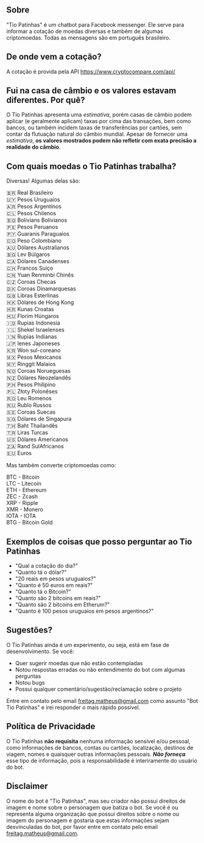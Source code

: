 ## Sobre 
"Tio Patinhas" é um chatbot para Facebook messenger. Ele serve para informar a cotação de moedas diversas e também de algumas criptomoedas. Todas as mensagens são em português brasileiro.


## De onde vem a cotação?
A cotação é provida pela API https://www.cryptocompare.com/api/


## Fui na casa de câmbio e os valores estavam diferentes. Por quê?
O Tio Patinhas apresenta uma _estimativa_, porém casas de câmbio podem aplicar (e geralmente aplicam) taxas por cima das transações, bem como bancos, ou também incidem taxas de transferências por cartões, sem contar da flutuação natural do câmbio mundial. Apesar de fornecer uma _estimativa_, **os valores mostrados podem não refletir com exata precisão a realidade do câmbio**.


## Com quais moedas o Tio Patinhas trabalha?
Diversas! Algumas delas são: 

🇧🇷  Real Brasileiro<br>
🇺🇾 Pesos Uruguaios<br>
🇦🇷 Pesos Argentinos<br>
🇨🇱 Pesos Chilenos<br>
🇧🇴 Bolivians Bolivianos<br>
🇵🇪 Pesos Peruanos<br>
🇵🇾 Guaranis Paraguaios<br>
🇨🇴 Peso Colombiano<br>
🇦🇺  Dólares Australianos<br> 
🇧🇬  Lev Búlgaros<br> 
🇨🇦  Dólares Canadenses<br> 
🇨🇭  Francos Suiço<br> 
🇨🇳  Yuan Renminbi Chinês<br> 
🇨🇿  Coroas Checas<br> 
🇩🇰  Coroas Dinamarquesas<br> 
🇬🇧  Libras Esterlinas<br> 
🇭🇰  Dólares de Hong Kong<br> 
🇭🇷  Kunas Croatas<br> 
🇭🇺  Florim Húngaros<br> 
🇮🇩  Rupias Indonesia<br> 
🇮🇱  Shekel Israelenses<br> 
🇮🇳  Rupias Indianas<br> 
🇯🇵  Ienes Japoneses<br> 
🇰🇷  Won sul-coreano<br> 
🇲🇽  Pesos Mexicanos<br> 
🇲🇾  Ringgit Malaios<br> 
🇳🇴  Coroas Norueguesas<br> 
🇳🇿  Dólares Neozelandês<br> 
🇵🇭  Pesos Philipino<br> 
🇵🇱  Złoty Polonêses<br> 
🇷🇴  Leu Romenos<br> 
🇷🇺  Rublo Russos<br> 
🇸🇪  Coroas Suecas<br> 
🇸🇬  Dólares de Singapura<br> 
🇹🇭  Baht Thailandês<br> 
🇹🇷  Liras Turcas<br> 
🇺🇸  Dólares Americanos<br> 
🇿🇦  Rand SulAfricanos<br> 
🇪🇺  Euros<br> 


Mas também converte criptomoedas como:

BTC - Bitcoin<br>
LTC - Litecoin<br>
ETH - Ethereum<br>
ZEC - Zcash<br>
XRP - Ripple<br>
XMR - Monero<br>
IOTA - IOTA<br>
BTG - Bitcoin Gold


## Exemplos de coisas que posso perguntar ao Tio Patinhas

- "Qual a cotação do dia?"
- "Quanto tá o dólar?"
- "20 reais em pesos uruguaios?"
- "Quanto é 50 euros em reais?"
- "Quanto tá o Bitcoin?"
- "Quanto são 2 bitcoins em reais?"
- "Quanto são 2 bitcoins em Etherum?"
- "Quanto é 100 pesos uruguaios em pesos argentinos?"


## Sugestões?

O Tio Patinhas ainda é um experimento, ou seja, está em fase de desenvolvimento. Se você:

- Quer sugerir moedas que não estão contempladas
- Notou respostas erradas ou não entendimento do bot com algumas perguntas
- Notou bugs
- Possui qualquer comentário/sugestão/reclamação sobre o projeto

Entre em contato pelo email freitag.matheus@gmail.com como assunto "Bot Tio Patinhas" e irei responder o mais rápido possível.


## Política de Privacidade
O Tio Patinhas **não requisita** nenhuma informação sensível e/ou pessoal, como informações de bancos, contas ou cartões, localização, destinos de viagem, nomes e quaisquer outras informações pessoais.
*__Não forneça__* esse tipo de informação, pois a responsabilidade é interiramente do usuário do bot. 



## Disclaimer
O nome do bot é "Tio Patinhas", mas seu criador não possui direitos de imagem e nome sobre o personagem que batiza o bot. Se você é ou representa alguma organização que possui direitos sobre o nome ou imagem do personagem e gostaria que estas informações sejam desvinculadas do bot, por favor entre em contato pelo email freitag.matheus@gmail.com.
